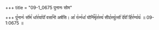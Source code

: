 +++
title = "09-1_0675 पुनानः सोम"

+++
पु꣣नानः꣡ सो꣢म꣣ धा꣡र꣢या꣣पो꣡ वसा꣢꣯नो अर्षसि। आ꣡ र꣢त्न꣣धा꣡ योनि꣢꣯मृ꣣त꣡स्य꣢ सीद꣣स्यु꣡त्सो꣢ दे꣣वो꣡ हि꣢र꣣ण्य꣡यः꣢ ॥ 09-1:0675 ॥